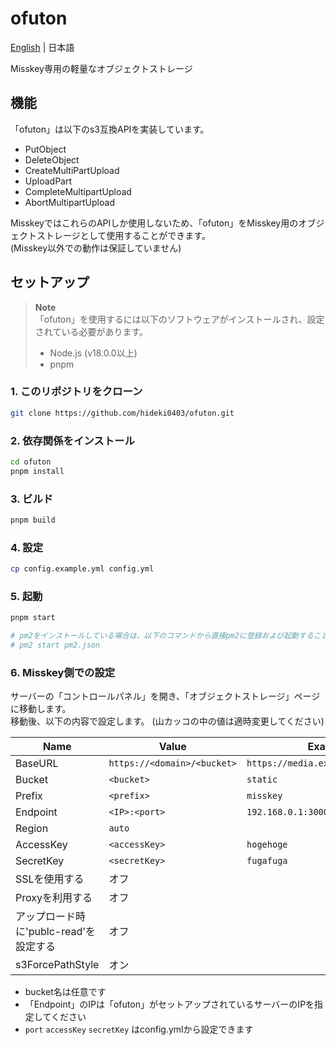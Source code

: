 # ofuton
[English](README.md) | 日本語  
  
Misskey専用の軽量なオブジェクトストレージ  

## 機能
「ofuton」は以下のs3互換APIを実装しています。
- PutObject
- DeleteObject
- CreateMultiPartUpload
- UploadPart
- CompleteMultipartUpload
- AbortMultipartUpload

MisskeyではこれらのAPIしか使用しないため、「ofuton」をMisskey用のオブジェクトストレージとして使用することができます。  
(Misskey以外での動作は保証していません)

## セットアップ
> **Note**  
> 「ofuton」を使用するには以下のソフトウェアがインストールされ、設定されている必要があります。  
>  - Node.js (v18.0.0以上)
>  - pnpm

### 1. このリポジトリをクローン
```bash
git clone https://github.com/hideki0403/ofuton.git
```

### 2. 依存関係をインストール
```bash
cd ofuton
pnpm install
```

### 3. ビルド
```bash
pnpm build
```

### 4. 設定
```bash
cp config.example.yml config.yml
```

### 5. 起動
```bash
pnpm start

# pm2をインストールしている場合は、以下のコマンドから直接pm2に登録および起動することができます。
# pm2 start pm2.json
```

### 6. Misskey側での設定
サーバーの「コントロールパネル」を開き、「オブジェクトストレージ」ページに移動します。  
移動後、以下の内容で設定します。 (山カッコの中の値は適時変更してください)

| Name | Value | Example |
| ---- | ----- | ------- |
| BaseURL | `https://<domain>/<bucket>` | `https://media.example.com/static` |
| Bucket | `<bucket>` | `static` |
| Prefix | `<prefix>` | `misskey` |
| Endpoint | `<IP>:<port>` | `192.168.0.1:3000` |
| Region | `auto` |
| AccessKey | `<accessKey>` | `hogehoge` |
| SecretKey | `<secretKey>` | `fugafuga` |
| SSLを使用する | オフ |
| Proxyを利用する | オフ |
| アップロード時に'publc-read'を設定する | オフ |
| s3ForcePathStyle | オン |
  
- bucket名は任意です
- 「Endpoint」のIPは「ofuton」がセットアップされているサーバーのIPを指定してください
- `port` `accessKey` `secretKey` はconfig.ymlから設定できます